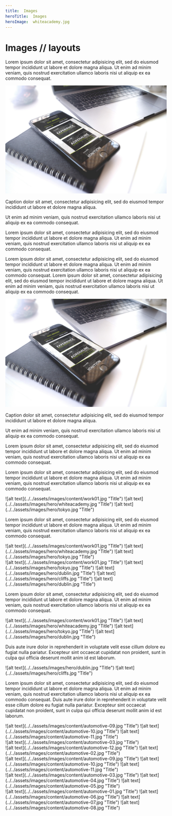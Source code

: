 ```yaml
---
title:  Images
heroTitle:  Images
heroImage:  whiteacademy.jpg
---
```



# **Images /**/ layouts


  Lorem ipsum dolor sit amet, consectetur adipisicing elit, sed do eiusmod tempor incididunt ut labore et dolore magna aliqua. Ut enim ad minim veniam, quis nostrud exercitation ullamco laboris nisi ut aliquip ex ea commodo consequat.

<div component="image-with-caption" alive="true" modifier="right" >

  ![alt text](../../assets/images/hero/whiteacademy.jpg "Title")  

  Caption dolor sit amet, consectetur adipisicing elit, sed do eiusmod tempor incididunt ut labore et dolore magna aliqua.

  Ut enim ad minim veniam, quis nostrud exercitation ullamco laboris nisi ut aliquip ex ea commodo consequat.  

  Lorem ipsum dolor sit amet, consectetur adipisicing elit, sed do eiusmod tempor incididunt ut labore et dolore magna aliqua. Ut enim ad minim veniam, quis nostrud exercitation ullamco laboris nisi ut aliquip ex ea commodo consequat.

</div>

  Lorem ipsum dolor sit amet, consectetur adipisicing elit, sed do eiusmod tempor incididunt ut labore et dolore magna aliqua. Ut enim ad minim veniam, quis nostrud exercitation ullamco laboris nisi ut aliquip ex ea commodo consequat.
    Lorem ipsum dolor sit amet, consectetur adipisicing elit, sed do eiusmod tempor incididunt ut labore et dolore magna aliqua. Ut enim ad minim veniam, quis nostrud exercitation ullamco laboris nisi ut aliquip ex ea commodo consequat.

<div component="image-with-caption" alive="true" modifier="" >

  ![alt text](../../assets/images/hero/whiteacademy.jpg "Title")  

  Caption dolor sit amet, consectetur adipisicing elit, sed do eiusmod tempor incididunt ut labore et dolore magna aliqua.

  Ut enim ad minim veniam, quis nostrud exercitation ullamco laboris nisi ut aliquip ex ea commodo consequat.  

  Lorem ipsum dolor sit amet, consectetur adipisicing elit, sed do eiusmod tempor incididunt ut labore et dolore magna aliqua. Ut enim ad minim veniam, quis nostrud exercitation ullamco laboris nisi ut aliquip ex ea commodo consequat.

</div>


Lorem ipsum dolor sit amet, consectetur adipisicing elit, sed do eiusmod tempor incididunt ut labore et dolore magna aliqua. Ut enim ad minim veniam, quis nostrud exercitation ullamco laboris nisi ut aliquip ex ea commodo consequat.

<div component="image-group" layout="kebab" modifier="fat" alive="true" >
  ![alt text](../../assets/images/content/work01.jpg "Title")
  ![alt text](../../assets/images/hero/whiteacademy.jpg "Title")
  ![alt text](../../assets/images/hero/tokyo.jpg "Title")
</div>


Lorem ipsum dolor sit amet, consectetur adipisicing elit, sed do eiusmod tempor incididunt ut labore et dolore magna aliqua. Ut enim ad minim veniam, quis
nostrud exercitation ullamco laboris nisi ut aliquip ex ea commodo consequat.




<div component="image-group" layout="butterfly-top" modifier="" alive="true" >
  ![alt text](../../assets/images/content/work01.jpg "Title")
  ![alt text](../../assets/images/hero/whiteacademy.jpg "Title")
  ![alt text](../../assets/images/hero/tokyo.jpg "Title")
</div>
<div component="image-group" layout="butterfly-bottom" modifier="" alive="true" >
  ![alt text](../../assets/images/content/work01.jpg "Title")
  ![alt text](../../assets/images/hero/tokyo.jpg "Title")
  ![alt text](../../assets/images/hero/dublin.jpg "Title")
  ![alt text](../../assets/images/hero/cliffs.jpg "Title")
  ![alt text](../../assets/images/hero/dublin.jpg "Title")
</div>




Lorem ipsum dolor sit amet, consectetur adipisicing elit, sed do eiusmod tempor incididunt ut labore et dolore magna aliqua. Ut enim ad minim veniam, quis
nostrud exercitation ullamco laboris nisi ut aliquip ex ea commodo consequat.


<div component="image-group" layout="row" alive="true" >
  ![alt text](../../assets/images/content/work01.jpg "Title")
  ![alt text](../../assets/images/hero/whiteacademy.jpg "Title")
  ![alt text](../../assets/images/hero/tokyo.jpg "Title")
  ![alt text](../../assets/images/hero/dublin.jpg "Title")
</div>


Duis aute irure dolor in reprehenderit in voluptate velit esse cillum dolore eu fugiat nulla pariatur. Excepteur sint occaecat cupidatat non proident, sunt in culpa qui officia deserunt mollit anim id est laborum.



<div component="image-group" layout="row" alive="true" >
  ![alt text](../../assets/images/hero/dublin.jpg "Title")
  ![alt text](../../assets/images/hero/cliffs.jpg "Title")
</div>

Lorem ipsum dolor sit amet, consectetur adipisicing elit, sed do eiusmod tempor incididunt ut labore et dolore magna aliqua. Ut enim ad minim veniam, quis nostrud exercitation ullamco laboris nisi ut aliquip ex ea commodo consequat. Duis aute irure dolor in reprehenderit in voluptate velit esse cillum dolore eu fugiat nulla pariatur. Excepteur sint occaecat cupidatat non proident, sunt in culpa qui officia deserunt mollit anim id est laborum.

<!-- <div component="image-group" alive="true" >
  ![alt text](../../assets/images/content/work01.jpg "Title")
</div> -->



<div component="image-group" layout="one-up" alive="true" >
  ![alt text](../../assets/images/content/automotive-09.jpg "Title")
  ![alt text](../../assets/images/content/automotive-10.jpg "Title")
  ![alt text](../../assets/images/content/automotive-11.jpg "Title")
</div>

<div component="image-group" layout="row" alive="true" >
  ![alt text](../../assets/images/content/automotive-03.jpg "Title")
</div>

<div component="image-group" layout="row" alive="true" >
  ![alt text](../../assets/images/content/automotive-12.jpg "Title")
  ![alt text](../../assets/images/content/automotive-02.jpg "Title")
</div>

<div component="image-group" layout="kebab" alive="true" >
  ![alt text](../../assets/images/content/automotive-09.jpg "Title")
  ![alt text](../../assets/images/content/automotive-10.jpg "Title")
  ![alt text](../../assets/images/content/automotive-11.jpg "Title")
</div>

<div component="image-group" layout="row" modifier="fat" alive="true" >
  ![alt text](../../assets/images/content/automotive-03.jpg "Title")
  ![alt text](../../assets/images/content/automotive-04.jpg "Title")
  ![alt text](../../assets/images/content/automotive-05.jpg "Title")
</div>

<div component="image-group" layout="kebab" alive="true" >
  ![alt text](../../assets/images/content/automotive-01.jpg "Title")
  ![alt text](../../assets/images/content/automotive-06.jpg "Title")
  ![alt text](../../assets/images/content/automotive-07.jpg "Title")
  ![alt text](../../assets/images/content/automotive-08.jpg "Title")
</div>
